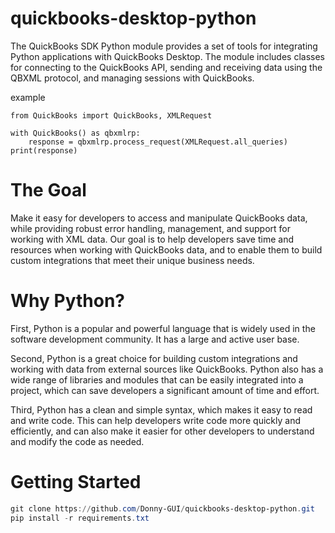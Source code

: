 # quickbooks-desktop-python
The QuickBooks SDK Python module provides a set of tools for integrating Python applications with QuickBooks Desktop. The module includes classes for connecting to the QuickBooks API, sending and receiving data using the QBXML protocol, and managing sessions with QuickBooks.

 example
```
from QuickBooks import QuickBooks, XMLRequest

with QuickBooks() as qbxmlrp:
    response = qbxmlrp.process_request(XMLRequest.all_queries)
print(response)
```

# The Goal
 Make it easy for developers to access and manipulate QuickBooks data, 
 while providing robust error handling, management,
 and support for working with XML data. Our goal is to help developers save time and
 resources when working with QuickBooks data, and to enable them to build custom 
 integrations that meet their unique business needs. 
 
 # Why Python?
First, Python is a popular and powerful language that is widely used in the software development community. It has a large and active user base.

Second, Python is  a great choice for building custom integrations and working with data from external sources like QuickBooks. Python also has a wide range of libraries and modules that can be easily integrated into a project, which can save developers a significant amount of time and effort.

Third, Python has a clean and simple syntax, which makes it easy to read and write code. This can help developers write code more quickly and efficiently, and can also make it easier for other developers to understand and modify the code as needed.

# Getting Started
```PowerShell
git clone https://github.com/Donny-GUI/quickbooks-desktop-python.git
pip install -r requirements.txt

```
